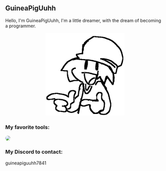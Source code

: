 ## GuineaPigUuhh
Hello, I'm GuineaPigUuhh, I'm a little dreamer, with the dream of becoming a programmer.

<div align="center">
    <a href="https://guineapiguuhh.github.io">
        <img src="Default/lol.png" alt="lol.png" width="250"/>
    </a>
</div>

### My favorite tools:
<a href="https://skillicons.dev">
    <img src="https://skillicons.dev/icons?i=haxe,haxeflixel,lua,python,js,github,vscode" style="border-radius: 20px;"/>
</a>

### My Discord to contact:
guineapiguuhh7841